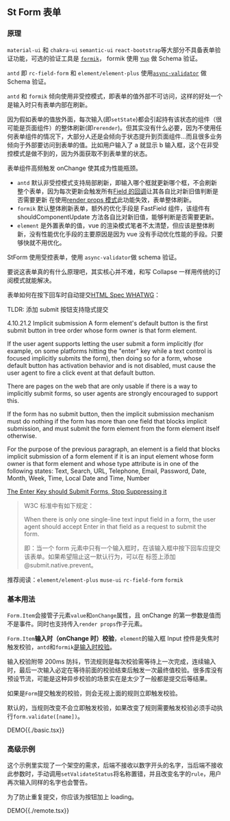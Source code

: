 ## St Form 表单

### 原理

`material-ui` 和 `chakra-ui` `semantic-ui` `react-bootstrap`等大部分不具备表单验证功能，可选的验证工具是 [`formik`](https://github.com/formium/formik)， formik 使用 [`Yup`](https://formik.org/docs/tutorial#schema-validation-with-yup) 做 Schema 验证。

`antd` 即 `rc-field-form` 和 `element/element-plus` 使用[`async-validator`](https://github.com/yiminghe/async-validator) 做 Schema 验证。

`antd` 和 `formik` 倾向使用非受控模式，即表单的值外部不可访问，这样的好处一个是输入时只有表单内部在刷新。

因为假如表单的值放外面，每次输入(即`setState`)都会引起持有该状态的组件（很可能是页面组件）的整体刷新(即`rerender`)。但其实没有什么必要，因为不使用任何表单组件的情况下，大部分人还是会倾向于状态提升到页面组件...而且很多业务倾向于外部要访问到表单的值。比如用户输入了 a 就显示 b 输入框，这个在非受控模式是做不到的，因为外面获取不到表单里的状态。

表单组件高频触发 onChange 使其成为性能瓶颈。

- `antd` 默认非受控模式支持局部刷新，即输入哪个框就更新哪个框，不会刷新整个表单，因为每次更新会触发所有[Field 的回调](https://github.com/react-component/field-form/blob/e118381c2102b36c4ffe7e17a6415df091e772b7/src/Field.tsx#L216)让其各自比对新旧值判断是否需要更新
  在使用[render props 模式](https://github.com/react-component/field-form/blob/e118381c2102b36c4ffe7e17a6415df091e772b7/docs/examples/renderProps.tsx#L17)此功能失效，表单整体刷新。
- `formik` 默认整体刷新表单，额外的优化手段是 FastField 组件，该组件有 shouldComponentUpdate 方法各自比对新旧值，能够判断是否需要更新。
- `element` 是外置表单的值，vue 的渲染模式笔者不太清楚，但应该是整体刷新，没有性能优化手段的主要原因是因为 vue 没有手动优化性能的手段。只要够快就不用优化。

StForm 使用受控表单，使用 `async-validator`做 schema 验证。

要说这表单真的有什么原理吧，其实核心并不难，和写 Collapse 一样用传统的订阅模式就能解决。

表单如何在按下回车时自动提交[HTML Spec WHATWG](https://html.spec.whatwg.org/multipage/form-control-infrastructure.html#implicit-submission)：

TLDR: 添加 submit 按钮支持隐式提交

4.10.21.2 Implicit submission
A form element's default button is the first submit button in tree order whose form owner is that form element.

If the user agent supports letting the user submit a form implicitly (for example, on some platforms hitting the "enter" key while a text control is focused implicitly submits the form), then doing so for a form, whose default button has activation behavior and is not disabled, must cause the user agent to fire a click event at that default button.

There are pages on the web that are only usable if there is a way to implicitly submit forms, so user agents are strongly encouraged to support this.

If the form has no submit button, then the implicit submission mechanism must do nothing if the form has more than one field that blocks implicit submission, and must submit the form element from the form element itself otherwise.

For the purpose of the previous paragraph, an element is a field that blocks implicit submission of a form element if it is an input element whose form owner is that form element and whose type attribute is in one of the following states: Text, Search, URL, Telephone, Email, Password, Date, Month, Week, Time, Local Date and Time, Number

[The Enter Key should Submit Forms, Stop Suppressing it](https://www.tjvantoll.com/2013/01/01/enter-should-submit-forms-stop-messing-with-that/)

> W3C 标准中有如下规定：
>
> When there is only one single-line text input field in a form, the user agent should accept Enter in that field as a request to submit the form.
>
> 即：当一个 form 元素中只有一个输入框时，在该输入框中按下回车应提交该表单。如果希望阻止这一默认行为，可以在 <el-form> 标签上添加 @submit.native.prevent。

推荐阅读：`element/element-plus` `muse-ui` `rc-field-form` `formik`

### 基本用法

`Form.Item`会接管子元素`value`和`onChange`属性，且 onChange 的第一参数是值而不是事件。同时也支持传入`render props`作子元素。

`Form.Item`**输入时（onChange 时）校验**，`element`的输入框 Input 控件是失焦时触发校验，`antd`和`formik`[是输入时校验](https://formik.org/docs/examples/with-material-ui)。

输入校验附带 200ms 防抖，节流规则是每次校验需等待上一次完成，连续输入时，最后一次输入必定在等待前面的校验结束后触发一次最终值校验。很多库没有预设节流，可能是这种异步校验的场景实在是太少了一般都是提交后等结果。

如果是`Form`提交触发的校验，则会无视上面的规则立即触发校验。

默认的，当规则改变不会立即触发校验，如果改变了规则需要触发校验必须手动执行`form.validate([name])`。

DEMO{{./basic.tsx}}

### 高级示例

这个示例里实现了一个架空的需求，后端不接收以数字开头的名字，当后端不接收此参数时，手动调用`setValidateStatus`将名称置错，并且改变名字的`rule`，用户再次输入同样的名字也会警告。

为了防止重复提交，你应该为按钮加上 loading。

DEMO{{./remote.tsx}}
